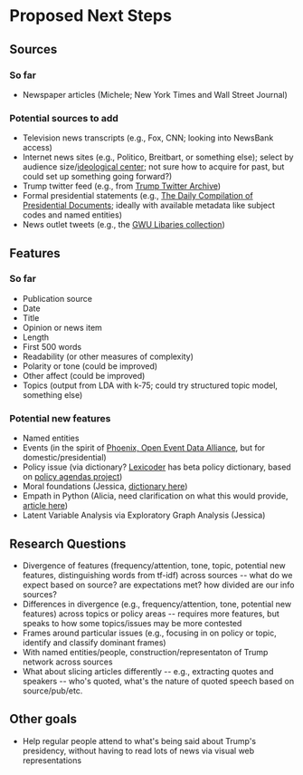 # Proposed Next Steps

## Sources

### So far

* Newspaper articles (Michele; New York Times and Wall Street Journal)

### Potential sources to add

* Television news transcripts (e.g., Fox, CNN; looking into NewsBank access)
* Internet news sites (e.g., Politico, Breitbart, or something else); select by audience size/[ideological center](http://www.pewresearch.org/pj_14-10-21_mediapolarization-08-2/); not sure how to acquire for past, but could set up something going forward?)
* Trump twitter feed (e.g., from [Trump Twitter Archive](http://www.trumptwitterarchive.com/))
* Formal presidential statements (e.g., [The Daily Compilation of Presidential Documents](https://www.gpo.gov/fdsys/browse/collection.action?collectionCode=CPD&browsePath=2017&isCollapsed=false&leafLevelBrowse=false&ycord=0); ideally with available metadata like subject codes and named entities)
* News outlet tweets (e.g., the [GWU Libaries collection](https://dataverse.harvard.edu/dataset.xhtml?persistentId=doi:10.7910/DVN/2FIFLH))

## Features

### So far

* Publication source
* Date
* Title
* Opinion or news item
* Length
* First 500 words
* Readability (or other measures of complexity)
* Polarity or tone (could be improved)
* Other affect (could be improved)
* Topics (output from LDA with k-75; could try structured topic model, something else)

### Potential new features

* Named entities
* Events (in the spirit of [Phoenix, Open Event Data Alliance](http://phoenixdata.org/), but for domestic/presidential)
* Policy issue (via dictionary? [Lexicoder](http://www.lexicoder.com/) has beta policy dictionary, based on [policy agendas project](http://www.comparativeagendas.net/))
* Moral foundations (Jessica, [dictionary here](http://moralfoundations.org/sites/default/files/files/downloads/moral%20foundations%20dictionary.dic))
* Empath in Python (Alicia, need clarification on what this would provide, [article here](https://hci.stanford.edu/publications/2016/ethan/empath-chi-2016.pdf))
* Latent Variable Analysis via Exploratory Graph Analysis (Jessica)

## Research Questions

* Divergence of features (frequency/attention, tone, topic, potential new features, distinguishing words from tf-idf) across sources -- what do we expect based on source? are expectations met? how divided are our info sources?
* Differences in divergence (e.g., frequency/attention, tone, potential new features) across topics or policy areas -- requires more features, but speaks to how some topics/issues may be more contested
* Frames around particular issues (e.g., focusing in on policy or topic, identify and classify dominant frames)
* With named entities/people, construction/representaton of Trump network across sources
* What about slicing articles differently -- e.g., extracting quotes and speakers -- who's quoted, what's the nature of quoted speech based on source/pub/etc.

## Other goals
 
* Help regular people attend to what's being said about Trump's presidency, without having to read lots of news via visual web representations

 

